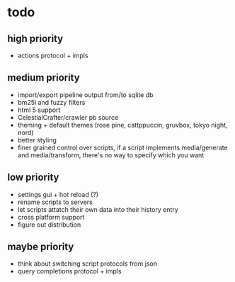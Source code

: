 # todo

## high priority

- actions protocol + impls

## medium priority

- import/export pipeline output from/to sqlite db
- bm25l and fuzzy filters
- html 5 support
- CelestialCrafter/crawler pb source
- theming + default themes (rose pine, cattppuccin, gruvbox, tokyo night, nord)
- better styling
- finer grained control over scripts, if a script implements media/generate and media/transform, there's no way to specify which you want

## low priority

- settings gui + hot reload (?)
- rename scripts to servers
- let scripts attatch their own data into their history entry
- cross platform support
- figure out distribution

## maybe priority

- think about switching script protocols from json
- query completions protocol + impls
